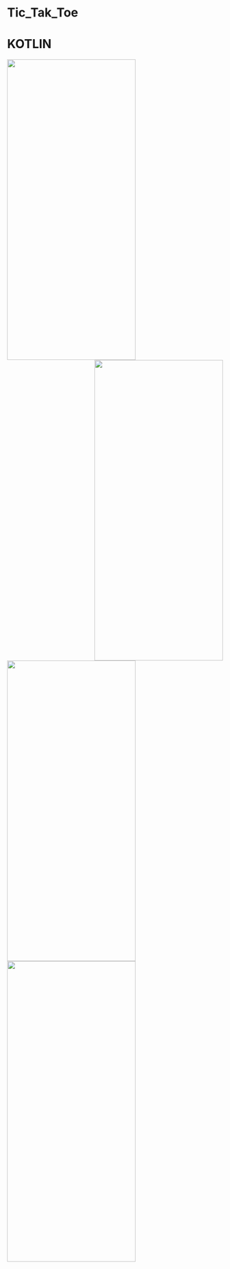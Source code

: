 # Tic_Tak_Toe 

# KOTLIN 


<img align="left" width="300" height="700" src="https://user-images.githubusercontent.com/99118017/226105587-04a83ec7-200e-421d-b458-54bf57c08510.jpg">
<img align="right" width="300" height="700" src="https://user-images.githubusercontent.com/99118017/226105589-b68052fe-d725-4e31-bb92-659e9e0eb22f.jpg">
<img align="center" width="300" height="700" src="https://user-images.githubusercontent.com/99118017/226105592-18bd0134-292b-4c9e-bd4c-d104746d5417.jpg">

<img align="left" width="300" height="700" src="https://user-images.githubusercontent.com/99118017/226105595-27debc1f-f9fa-4ea7-8c88-d863b7547159.jpg">








